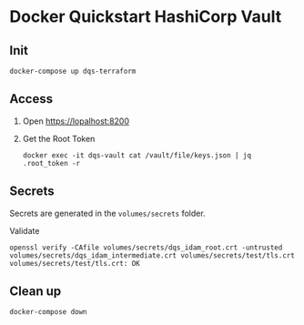 # Docker Quickstart HashiCorp Vault

## Init

```console
docker-compose up dqs-terraform
```

## Access

1. Open <https://lopalhost:8200>
2. Get the Root Token

    ```console
    docker exec -it dqs-vault cat /vault/file/keys.json | jq .root_token -r
    ```

## Secrets

Secrets are generated in the `volumes/secrets` folder.

Validate

```console
openssl verify -CAfile volumes/secrets/dqs_idam_root.crt -untrusted volumes/secrets/dqs_idam_intermediate.crt volumes/secrets/test/tls.crt 
volumes/secrets/test/tls.crt: OK
```

## Clean up

```console
docker-compose down

```
